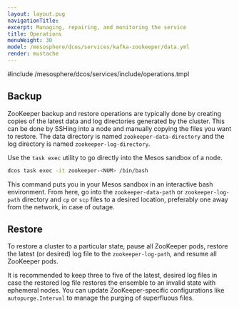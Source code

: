 ```yaml
---
layout: layout.pug
navigationTitle:
excerpt: Managing, repairing, and monitoring the service
title: Operations
menuWeight: 30
model: /mesosphere/dcos/services/kafka-zookeeper/data.yml
render: mustache
---
```


#include /mesosphere/dcos/services/include/operations.tmpl

## Backup

ZooKeeper backup and restore operations are typically done by creating copies of the latest data and log directories generated by the cluster. This can be done by SSHing into a node and manually copying the files you want to restore. The data directory is named `zookeeper-data-directory` and the log directory is named `zookeeper-log-directory`.

Use the `task exec` utility to go directly into the Mesos sandbox of a node.

```bash
dcos task exec -it zookeeper-<NUM> /bin/bash
```

This command puts you in your Mesos sandbox in an interactive bash environment. From here, go into the `zookeeper-data-path` or `zookeeper-log-path` directory and `cp` or `scp` files to a desired location, preferably one away from the network, in case of outage.

## Restore

To restore a cluster to a particular state, pause all ZooKeeper pods, restore the latest (or desired) log file to the `zookeeper-log-path`, and resume all ZooKeeper pods.

It is recommended to keep three to five of the latest, desired log files in case the restored log file restores the ensemble to an invalid state with ephemeral nodes. You can update ZooKeeper-specific configurations like `autopurge.Interval` to manage the purging of superfluous files.
